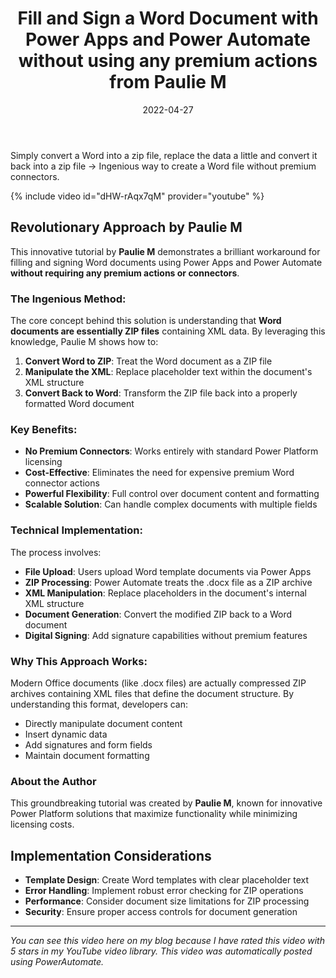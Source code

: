 ﻿---
title: "Fill and Sign a Word Document with Power Apps and Power Automate without using any premium actions from Paulie M"
date: 2022-04-27
permalink: "/article/powerplatform/2022/04/27/fill-and-sign-word-document-power-apps-automate/"
updated: 2025-06-26
categories:
  - Article
  - PowerPlatform
excerpt: "Simply convert a Word into a zip file, replace the data a little and convert it back into a zip file -> Ingenious way to create a Word file without premium connectors. A revolutionary approach by Paulie M."
header:
  overlay_color: "#2dd4bf"
  overlay_filter: "0.5"
  teaser: https://img.youtube.com/vi/dHW-rAqx7qM/0.jpg
toc: true
toc_sticky: true
tags:
  - Paulie M
  - PowerApps
  - PowerAutomate
  - PowerPlatform
  - SharePoint
  - YouTube
  - Word Documents
  - No Premium
  - ZIP Files
---

Simply convert a Word into a zip file, replace the data a little and convert it back into a zip file -> Ingenious way to create a Word file without premium connectors.

{% include video id="dHW-rAqx7qM" provider="youtube" %}

## Revolutionary Approach by Paulie M

This innovative tutorial by **Paulie M** demonstrates a brilliant workaround for filling and signing Word documents using Power Apps and Power Automate **without requiring any premium actions or connectors**.

### The Ingenious Method:

The core concept behind this solution is understanding that **Word documents are essentially ZIP files** containing XML data. By leveraging this knowledge, Paulie M shows how to:

1. **Convert Word to ZIP**: Treat the Word document as a ZIP file
2. **Manipulate the XML**: Replace placeholder text within the document's XML structure
3. **Convert Back to Word**: Transform the ZIP file back into a properly formatted Word document

### Key Benefits:

- **No Premium Connectors**: Works entirely with standard Power Platform licensing
- **Cost-Effective**: Eliminates the need for expensive premium Word connector actions
- **Powerful Flexibility**: Full control over document content and formatting
- **Scalable Solution**: Can handle complex documents with multiple fields

### Technical Implementation:

The process involves:
- **File Upload**: Users upload Word template documents via Power Apps
- **ZIP Processing**: Power Automate treats the .docx file as a ZIP archive
- **XML Manipulation**: Replace placeholders in the document's internal XML structure
- **Document Generation**: Convert the modified ZIP back to a Word document
- **Digital Signing**: Add signature capabilities without premium features

### Why This Approach Works:

Modern Office documents (like .docx files) are actually compressed ZIP archives containing XML files that define the document structure. By understanding this format, developers can:

- Directly manipulate document content
- Insert dynamic data
- Add signatures and form fields
- Maintain document formatting

### About the Author

This groundbreaking tutorial was created by **Paulie M**, known for innovative Power Platform solutions that maximize functionality while minimizing licensing costs.

## Implementation Considerations

- **Template Design**: Create Word templates with clear placeholder text
- **Error Handling**: Implement robust error checking for ZIP operations
- **Performance**: Consider document size limitations for ZIP processing
- **Security**: Ensure proper access controls for document generation

---

*You can see this video here on my blog because I have rated this video with 5 stars in my YouTube video library. This video was automatically posted using PowerAutomate.*


